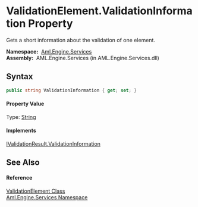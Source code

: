 ValidationElement.ValidationInformation Property
================================================
Gets a short information about the validation of one element.

  **Namespace:**  [Aml.Engine.Services][1]  
  **Assembly:**  AML.Engine.Services (in AML.Engine.Services.dll)

Syntax
------

```csharp
public string ValidationInformation { get; set; }
```

#### Property Value
Type: [String][2]
#### Implements
[IValidationResult.ValidationInformation][3]  


See Also
--------

#### Reference
[ValidationElement Class][4]  
[Aml.Engine.Services Namespace][1]  

[1]: ../README.md
[2]: https://docs.microsoft.com/dotnet/api/system.string
[3]: ../../Aml.Engine.Services.Interfaces/IValidationResult/ValidationInformation.md
[4]: README.md
[5]: https://www.automationml.org
[6]: ../../icons/logoShade.png